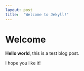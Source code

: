 ```yaml
---
layout: post
title:  "Welcome to Jekyll!"
---
```


# Welcome

**Hello world**, this is a test blog post.

I hope you like it!
